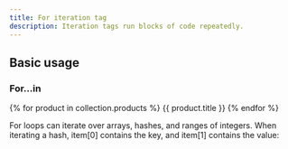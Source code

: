 ```yaml
---
title: For iteration tag
description: Iteration tags run blocks of code repeatedly.
---
```

## Basic usage
### For...in
{% for product in collection.products %}
  {{ product.title }}
{% endfor %}

For loops can iterate over arrays, hashes, and ranges of integers. When iterating a hash, item[0] contains the key, and item[1] contains the value:  
